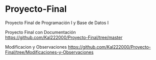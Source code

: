 # Proyecto-Final
Proyecto Final de Programación I y Base de Datos I

Proyecto Final con Documentación
https://github.com/Kal222000/Proyecto-Final/tree/master

Modificacion y Observaciones
https://github.com/Kal222000/Proyecto-Final/tree/Modificaciones-y-Observaciones
